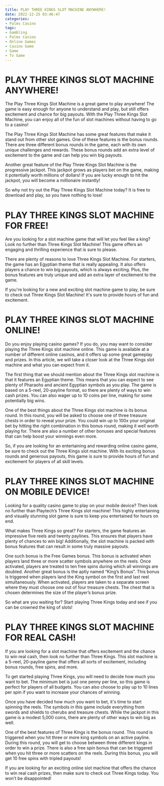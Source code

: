 ```yaml
---
title: PLAY THREE KINGS SLOT MACHINE ANYWHERE!
date: 2022-12-25 03:46:47
categories:
- Palms Casino
tags:
- Gambling
- Palms Casino
- Online Games
- Casino Game
- Game
- Tv Game
---
```



#  PLAY THREE KINGS SLOT MACHINE ANYWHERE!

The Play Three Kings Slot Machine is a great game to play anywhere! The game is easy enough for anyone to understand and play, but still offers excitement and chance for big payouts. With the Play Three Kings Slot Machine, you can enjoy all of the fun of slot machines without having to go to a casino!

The Play Three Kings Slot Machine has some great features that make it stand out from other slot games. One of these features is the bonus rounds. There are three different bonus rounds in the game, each with its own unique challenges and rewards. These bonus rounds add an extra level of excitement to the game and can help you win big payouts.

Another great feature of the Play Three Kings Slot Machine is the progressive jackpot. This jackpot grows as players bet on the game, making it potentially worth millions of dollars! If you are lucky enough to hit the jackpot, you will become a millionaire instantly!

So why not try out the Play Three Kings Slot Machine today? It is free to download and play, so you have nothing to lose!

#  PLAY THREE KINGS SLOT MACHINE FOR FREE!

Are you looking for a slot machine game that will let you feel like a king? Look no further than Three Kings Slot Machine! This game offers an engaging and thrilling experience that is sure to please.

There are plenty of reasons to love Three Kings Slot Machine. For starters, the game has an Egyptian theme that is really appealing. It also offers players a chance to win big payouts, which is always exciting. Plus, the bonus features are truly unique and add an extra layer of excitement to the game.

If you're looking for a new and exciting slot machine game to play, be sure to check out Three Kings Slot Machine! It's sure to provide hours of fun and excitement.

#  PLAY THREE KINGS SLOT MACHINE ONLINE!

Do you enjoy playing casino games? If you do, you may want to consider playing the Three Kings slot machine online. This game is available at a number of different online casinos, and it offers up some great gameplay and prizes. In this article, we will take a closer look at the Three Kings slot machine and what you can expect from it.

The first thing that we should mention about the Three Kings slot machine is that it features an Egyptian theme. This means that you can expect to see plenty of Pharaohs and ancient Egyptian symbols as you play. The game is based on a 5-reel, 20-payline format, so there are plenty of ways to win cash prizes. You can also wager up to 10 coins per line, making for some potentially big wins.

One of the best things about the Three Kings slot machine is its bonus round. In this round, you will be asked to choose one of three treasure chests in order to reveal your prize. You could win up to 100x your original bet by hitting the right combination in this bonus round, making it well worth playing for. There are also a number of other bonuses and special features that can help boost your winnings even more.

So, if you are looking for an entertaining and rewarding online casino game, be sure to check out the Three Kings slot machine. With its exciting bonus rounds and generous payouts, this game is sure to provide hours of fun and excitement for players of all skill levels.

#  PLAY THREE KINGS SLOT MACHINE ON MOBILE DEVICE!

Looking for a quality casino game to play on your mobile device? Then look no further than Playtech’s Three Kings slot machine! This highly entertaining and visually stunning slot game is sure to keep you entertained for hours on end.

What makes Three Kings so great? For starters, the game features an impressive five reels and twenty paylines. This ensures that players have plenty of chances to win big! Additionally, the slot machine is packed with bonus features that can result in some truly massive payouts.

One such bonus is the Free Games bonus. This bonus is activated when players land three or more scatter symbols anywhere on the reels. Once activated, players are treated to ten free spins during which all winnings are doubled. Another great bonus is the aptly named “King’s Bonus”. This bonus is triggered when players land the King symbol on the first and last reel simultaneously. When activated, players are taken to a separate screen where they must choose one out of four treasure chests. The chest that is chosen determines the size of the player’s bonus prize.

So what are you waiting for? Start playing Three Kings today and see if you can be crowned the king of slots!

#  PLAY THREE KINGS SLOT MACHINE FOR REAL CASH!

If you are looking for a slot machine that offers excitement and the chance to win real cash, then look no further than Three Kings. This slot machine is a 5-reel, 20-payline game that offers all sorts of excitement, including bonus rounds, free spins, and more.

To get started playing Three Kings, you will need to decide how much you want to bet. The minimum bet is just one penny per line, so this game is perfect for players of all budgets. You can also choose to play up to 10 lines per spin if you want to increase your chances of winning.

Once you have decided how much you want to bet, it's time to start spinning the reels. The symbols in this game include everything from swords and shields to cherubs and treasure chests. While the jackpot in this game is a modest 5,000 coins, there are plenty of other ways to win big as well.

One of the best features of Three Kings is the bonus round. This round is triggered when you hit three or more king symbols on an active payline. During this round, you will get to choose between three different kings in order to win a prize. There is also a free spin bonus that can be triggered when you hit three or more scatters on the reels. During this bonus, you will get 10 free spins with tripled payouts!

If you are looking for an exciting online slot machine that offers the chance to win real cash prizes, then make sure to check out Three Kings today. You won't be disappointed!